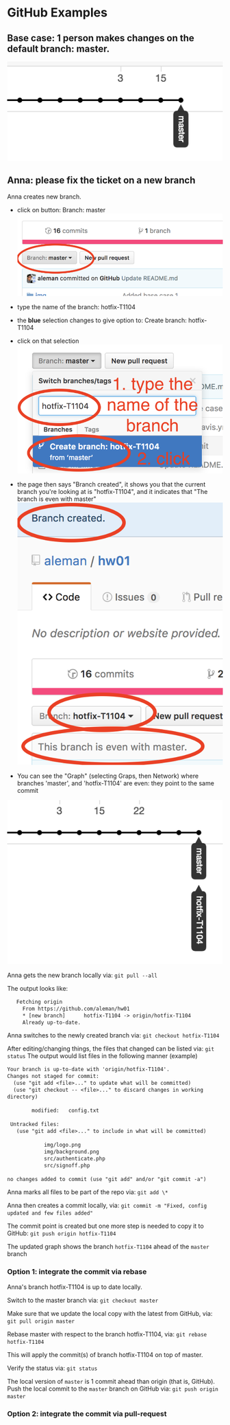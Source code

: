 # GitHub Examples

<!-- [![Build Status](https://travis-ci.org/aleman/hw01.svg?branch=master)](https://travis-ci.org/aleman/hw01) -->

## Base case: 1 person makes changes on the default branch: master.
![image](img/case-1.png?raw=true)

## Anna: please fix the ticket on a new branch

Anna creates new branch.

  * click on button: Branch: master
	![!case1a](img/case-2-a.png?raw=true)

  * type the name of the branch: hotfix-T1104
  * the **blue** selection changes to give option to: Create branch: hotfix-T1104
  * click on that selection
	![!case1b](img/case-2-b.png?raw=true)

  * the page then says "Branch created", it shows you that the current branch you're looking at is "hotfix-T1104", and it indicates that "The branch is even with master"
  ![!case1c](img/case-2-c.png?raw=true)

  * You can see the "Graph" (selecting Graps, then Network) where branches 'master', and 'hotfix-T1104' are even: they point to the same commit

  ![!case1d](img/case-2-d.png?raw=true)

Anna gets the new branch locally via: `git pull --all`

The output looks like: 

```
   Fetching origin
     From https://github.com/aleman/hw01
     * [new branch]      hotfix-T1104 -> origin/hotfix-T1104
     Already up-to-date.
```

Anna switches to the newly created branch via: `git checkout hotfix-T1104`

After editing/changing things, the files that changed can be listed via: `git status`
The output would list files in the following manner (example)

```On branch hotfix-T1104
Your branch is up-to-date with 'origin/hotfix-T1104'.
Changes not staged for commit:
  (use "git add <file>..." to update what will be committed)
  (use "git checkout -- <file>..." to discard changes in working directory)

    	modified:   config.txt

 Untracked files:
   (use "git add <file>..." to include in what will be committed)

    	  	img/logo.png
    	  	img/background.png
    	  	src/authenticate.php
    	  	src/signoff.php

no changes added to commit (use "git add" and/or "git commit -a")
```

Anna marks all files to be part of the repo via: `git add \*`

Anna then creates a commit locally, via: `git commit -m "Fixed, config updated and few files added"`

The commit point is created but one more step is needed to copy it to GitHub: `git push origin hotfix-T1104`

The updated graph shows the branch `hotfix-T1104` ahead of the `master` branch


### Option 1: integrate the commit via rebase

Anna's branch hotfix-T1104 is up to date locally.

Switch to the master branch via: `git checkout master`

Make sure that we update the local copy with the latest from GitHub, via: `git pull origin master`

Rebase master with respect to the branch hotfix-T1104, via: `git rebase hotfix-T1104`

This will apply the commit(s) of branch hotfix-T1104 on top of master.

Verify the status via: `git status`

The local version of `master` is 1 commit ahead than origin (that is, GitHub). 
Push the local commit to the `master` branch on GitHub via: `git push origin master`

### Option 2: integrate the commit via pull-request


